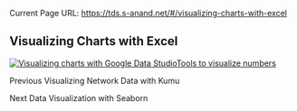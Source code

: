 Current Page URL: https://tds.s-anand.net/#/visualizing-charts-with-excel

## Visualizing Charts with Excel

[![Visualizing charts with Google Data StudioTools to visualize
numbers](https://i.ytimg.com/vi_webp/sORnCj52COw/sddefault.webp)](https://youtu.be/sORnCj52COw?t=1813s)

Previous Visualizing Network Data with Kumu

Next Data Visualization with Seaborn

